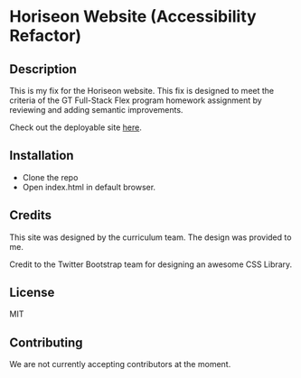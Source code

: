 # Horiseon Website (Accessibility Refactor)

## Description 
This is my fix for the Horiseon website. This fix is designed to meet the criteria of the GT Full-Stack Flex program homework assignment by reviewing and adding semantic improvements. 

Check out the deployable site [here](https://jaredp17.github.io/gt-accessibility-html/).




## Installation

* Clone the repo
* Open index.html in default browser. 

<!-- ![Home](./img.png) -->



## Credits

This site was designed by the curriculum team. The design was provided to me. 

Credit to the Twitter Bootstrap team for designing an awesome CSS Library. 


## License

MIT


## Contributing

We are not currently accepting contributors at the moment. 